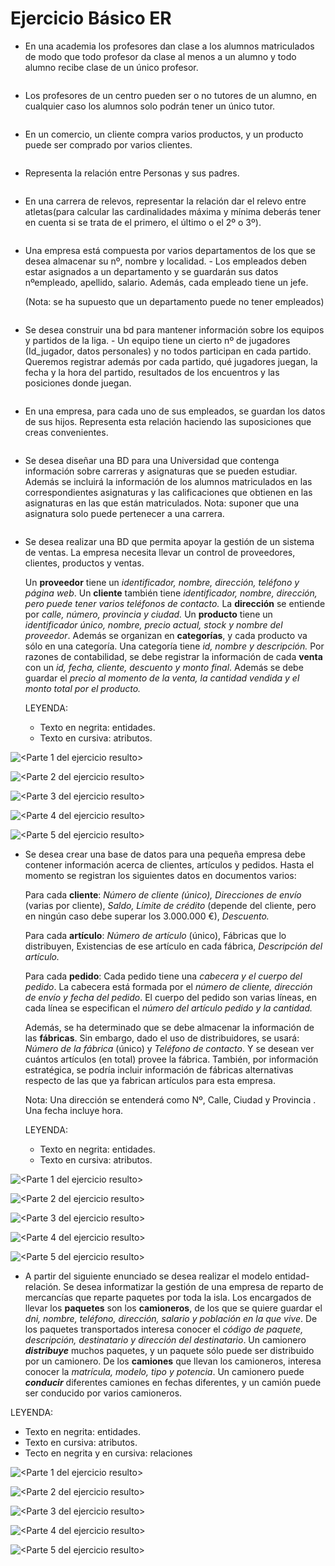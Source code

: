 # Ejercicio Básico ER
- En una academia los profesores dan clase a los alumnos matriculados de modo que todo profesor da clase al menos a un alumno y todo alumno recibe clase de un único profesor.

![<Texto ayuda>](<https://github.com/Yaamiilaa/base-datos-bae-/blob/main/Tareas/Tarea2/Im%C3%A1genes/Diagrama%201.png>) 

- Los profesores de un centro pueden ser o no tutores de un alumno, en cualquier caso los alumnos solo podrán tener un único tutor.

![<Texto ayuda>](<https://github.com/Yaamiilaa/base-datos-bae-/blob/main/Tareas/Tarea2/Im%C3%A1genes/Diagrama%202.png>) 

- En un comercio, un cliente compra varios productos, y un producto puede ser comprado por varios clientes.
 
 ![<Texto ayuda>](<https://github.com/Yaamiilaa/base-datos-bae-/blob/main/Tareas/Tarea2/Im%C3%A1genes/Diagrama%203.png>) 
  
  - Representa la relación entre Personas y sus padres.

   ![<Texto ayuda>](<https://github.com/Yaamiilaa/base-datos-bae-/blob/main/Tareas/Tarea2/Im%C3%A1genes/Diagrama%204.png>) 

   - En una carrera de relevos, representar la relación dar el relevo entre atletas(para calcular las cardinalidades máxima y mínima deberás tener en cuenta si se trata de el primero, el último o el 2º o 3º).

![<Texto ayuda>](<https://github.com/Yaamiilaa/base-datos-bae-/blob/main/Tareas/Tarea2/Im%C3%A1genes/Diagrama%205.png>) 


 - Una empresa está compuesta por varios departamentos de los que se desea almacenar su nº, nombre y localidad. - Los empleados deben estar asignados a un departamento y se guardarán sus datos nºempleado, apellido, salario. Además, cada empleado tiene un jefe.

    (Nota: se ha supuesto que un departamento puede no tener empleados)

![<Texto ayuda>](<https://github.com/Yaamiilaa/base-datos-bae-/blob/main/Tareas/Tarea2/Im%C3%A1genes/Diagrama%206.png>) 

-  Se desea construir una bd para mantener información sobre los equipos y partidos de la liga. - Un equipo tiene un cierto nº de jugadores (Id_jugador, datos personales) y no todos participan en cada partido. Queremos registrar además por cada partido, qué jugadores juegan, la fecha y la hora del partido, resultados de los encuentros y las posiciones donde juegan.

![<Texto ayuda>](<https://github.com/Yaamiilaa/base-datos-bae-/blob/main/Tareas/Tarea2/Im%C3%A1genes/Diagrama%207.png>) 

- En una empresa, para cada uno de sus empleados, se guardan los datos de sus hijos. Representa esta relación haciendo las suposiciones que creas convenientes.

![<Texto ayuda>](<https://github.com/Yaamiilaa/base-datos-bae-/blob/main/Tareas/Tarea2/Im%C3%A1genes/Diagrama%208.png>) 

- Se desea diseñar una BD para una Universidad que contenga información sobre carreras y asignaturas que se pueden estudiar. Además se incluirá la información de los alumnos matriculados en las correspondientes asignaturas y las calificaciones que obtienen en las asignaturas en las que están matriculados. Nota: suponer que una asignatura solo puede pertenecer a una carrera.

![<Texto ayuda>](<https://github.com/Yaamiilaa/base-datos-bae-/blob/main/Tareas/Tarea2/Im%C3%A1genes/Diagrama%209.png>) 

- Se desea realizar una BD que permita apoyar la gestión de un sistema de ventas. La empresa necesita llevar un control de proveedores, clientes, productos y ventas.

   Un **proveedor** tiene un *identificador, nombre, dirección, teléfono y página web*.
   Un **cliente** también tiene *identificador, nombre, dirección, pero puede tener varios teléfonos de contacto.* La **dirección** se entiende por *calle, número, provincia y ciudad.*
   Un **producto** tiene un *identificador único, nombre, precio actual, stock y nombre del proveedor*. Además se organizan en **categorías**, y cada producto va sólo en una categoría. Una categoría tiene *id, nombre y descripción.*
   Por razones de contabilidad, se debe registrar la información de cada **venta** con un *id, fecha, cliente, descuento y monto final*.
   Además se debe guardar el *precio al momento de la venta, la cantidad vendida y el monto total por el producto.*
   
   LEYENDA:
   - Texto en negrita: entidades.
   - Texto en cursiva: atributos.

![<Parte 1 del ejercicio resulto>](<https://github.com/Yaamiilaa/base-datos-bae-/blob/main/Tareas/Tarea2/Im%C3%A1genes/Sistema_de_ventas_imagenes/Sistema%20de%20ventas%20part1.png>) 

![<Parte 2 del ejercicio resulto>](<https://github.com/Yaamiilaa/base-datos-bae-/blob/main/Tareas/Tarea2/Im%C3%A1genes/Sistema_de_ventas_imagenes/Sistema%20de%20ventas%20part2.png>) 

![<Parte 3 del ejercicio resulto>](<https://github.com/Yaamiilaa/base-datos-bae-/blob/main/Tareas/Tarea2/Im%C3%A1genes/Sistema_de_ventas_imagenes/Sistema%20de%20ventas%20part3.png>)

![<Parte 4 del ejercicio resulto>](<https://github.com/Yaamiilaa/base-datos-bae-/blob/main/Tareas/Tarea2/Im%C3%A1genes/Sistema_de_ventas_imagenes/Sistema%20de%20ventas%20part4.png>)


![<Parte 5 del ejercicio resulto>](<https://github.com/Yaamiilaa/base-datos-bae-/blob/main/Tareas/Tarea2/Im%C3%A1genes/Sistema_de_ventas_imagenes/Sistema%20de%20ventas%20part6.png>)

- Se desea crear una base de datos para una pequeña empresa debe contener información acerca de clientes, artículos y pedidos. Hasta el momento se registran los siguientes datos en documentos varios:

    Para cada **cliente**: *Número de cliente (único), Direcciones de envío* (varias por cliente), *Saldo, Límite de crédito* (depende del cliente, pero en ningún caso debe superar los 3.000.000 €), *Descuento.*

    Para cada **artículo**: *Número de artículo* (único), Fábricas que lo distribuyen, Existencias de ese artículo en cada fábrica, *Descripción del artículo.*

    Para cada **pedido**: Cada pedido tiene una *cabecera y el cuerpo del pedido*. La cabecera está formada por el *número de cliente, dirección de envío y fecha del pedido*. El cuerpo del pedido son varias líneas, en cada línea se especifican el *número del artículo pedido y la cantidad.*

    Además, se ha determinado que se debe almacenar la información de las **fábricas**. Sin embargo, dado el uso de distribuidores, se usará: *Número de la fábrica* (único) y *Teléfono de contacto*. Y se desean ver cuántos artículos (en total) provee la fábrica. También, por información estratégica, se podría incluir información de fábricas alternativas respecto de las que ya fabrican artículos para esta empresa.

   Nota: Una dirección se entenderá como Nº, Calle, Ciudad y Provincia . Una fecha incluye hora.

   LEYENDA:
   - Texto en negrita: entidades.
   - Texto en cursiva: atributos.

![<Parte 1 del ejercicio resulto>](<https://github.com/Yaamiilaa/base-datos-bae-/blob/main/Tareas/Tarea2/Im%C3%A1genes/Sistema_de_art%C3%ADculos_im%C3%A1genes/Sistema%20de%20art%C3%ADculos%20part1.png>) 

![<Parte 2 del ejercicio resulto>](<https://github.com/Yaamiilaa/base-datos-bae-/blob/main/Tareas/Tarea2/Im%C3%A1genes/Sistema_de_art%C3%ADculos_im%C3%A1genes/Sistema%20de%20art%C3%ADculos%20part2.png>) 

![<Parte 3 del ejercicio resulto>](<https://github.com/Yaamiilaa/base-datos-bae-/blob/main/Tareas/Tarea2/Im%C3%A1genes/Sistema_de_art%C3%ADculos_im%C3%A1genes/Sistema%20de%20art%C3%ADculos%20part3.png>)

![<Parte 4 del ejercicio resulto>](<https://github.com/Yaamiilaa/base-datos-bae-/blob/main/Tareas/Tarea2/Im%C3%A1genes/Sistema_de_art%C3%ADculos_im%C3%A1genes/Sistema%20de%20art%C3%ADculos%20part4.png>)

![<Parte 5 del ejercicio resulto>](<https://github.com/Yaamiilaa/base-datos-bae-/blob/main/Tareas/Tarea2/Im%C3%A1genes/Sistema_de_art%C3%ADculos_im%C3%A1genes/Sistema%20de%20art%C3%ADculos%20part5.png>)

- A partir del siguiente enunciado se desea realizar el modelo entidad-relación. Se desea informatizar la gestión de una empresa de reparto de mercancías que reparte paquetes por toda la isla. Los encargados de llevar los **paquetes** son los **camioneros**, de los que se quiere guardar el *dni, nombre, teléfono, dirección, salario y población en la que vive*. De los paquetes transportados interesa conocer el *código de paquete, descripción, destinatario y dirección del destinatario*. Un camionero ___distribuye___ muchos paquetes, y un paquete sólo puede ser distribuido por un camionero. De los **camiones** que llevan los camioneros, interesa conocer la *matrícula, modelo, tipo y potencia*. Un camionero puede ___conducir___ diferentes camiones en fechas diferentes, y un camión puede ser conducido por varios camioneros.

LEYENDA:
   - Texto en negrita: entidades.
   - Texto en cursiva: atributos.
   - Tecto en negrita y en cursiva: relaciones

![<Parte 1 del ejercicio resulto>](<https://github.com/Yaamiilaa/base-datos-bae-/blob/main/Tareas/Tarea2/Im%C3%A1genes/Sistema_de_art%C3%ADculos_im%C3%A1genes/Sistema%20de%20art%C3%ADculos%20part1.png>) 

![<Parte 2 del ejercicio resulto>](<https://github.com/Yaamiilaa/base-datos-bae-/blob/main/Tareas/Tarea2/Im%C3%A1genes/Sistema_de_art%C3%ADculos_im%C3%A1genes/Sistema%20de%20art%C3%ADculos%20part2.png>) 

![<Parte 3 del ejercicio resulto>](<https://github.com/Yaamiilaa/base-datos-bae-/blob/main/Tareas/Tarea2/Im%C3%A1genes/Sistema_de_art%C3%ADculos_im%C3%A1genes/Sistema%20de%20art%C3%ADculos%20part3.png>)

![<Parte 4 del ejercicio resulto>](<https://github.com/Yaamiilaa/base-datos-bae-/blob/main/Tareas/Tarea2/Im%C3%A1genes/Sistema_de_art%C3%ADculos_im%C3%A1genes/Sistema%20de%20art%C3%ADculos%20part4.png>)

![<Parte 5 del ejercicio resulto>](<https://github.com/Yaamiilaa/base-datos-bae-/blob/main/Tareas/Tarea2/Im%C3%A1genes/Sistema_de_art%C3%ADculos_im%C3%A1genes/Sistema%20de%20art%C3%ADculos%20part5.png>)
